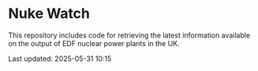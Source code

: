# Nuke Watch

This repository includes code for retrieving the latest information available on the output of EDF nuclear power plants in the UK.

Last updated: 2025-05-31 10:15